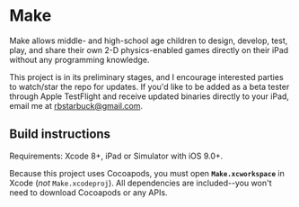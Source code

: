 # Make

Make allows middle- and high-school age children to design, develop, test, play, and share their own 2-D physics-enabled games directly on their iPad without any programming knowledge.

This project is in its preliminary stages, and I encourage interested parties to watch/star the repo for updates. If you'd like to be added as a beta tester through Apple TestFlight and receive updated binaries directly to your iPad, email me at [rbstarbuck@gmail.com](mailto:rbstarbuck@gmail.com).

## Build instructions

Requirements: Xcode 8+, iPad or Simulator with iOS 9.0+.

Because this project uses Cocoapods, you must open **``Make.xcworkspace``** in Xcode (*not* ``Make.xcodeproj``). All dependencies are included--you won't need to download Cocoapods or any APIs.
